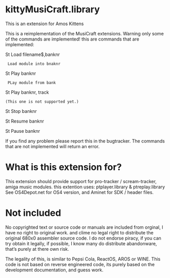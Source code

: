 # kittyMusiCraft.library
This is an extension for Amos Kittens

This is a reimplementation of the MusiCraft extensions.
Warning only some of the commands are implemented!
this are commands that are implemented:

  St Load filename$,banknr
  
     Load module into bnaknr
  
  St Play banknr
  
     PLay module from bank
  
  St Play banknr, track 
  
    (This one is not supported yet.)
  
  St Stop banknr
  
  St Resume banknr
  
  St Pause banknr

If you find any problem please report this in the bugtracker.
The commands that are not implemented will return an error.

# What is this extension for?

This extension should provide support for pro-tracker / scream-tracker, amiga music modules.
this extention uses: ptplayer.library & ptreplay.library 
See OS4Depot.net for OS4 version, and Aminet for SDK / header files.

# Not included

No copyrighted text or source code or manuals are included from orginal, I have no right to original work. and clime no legal right to distribute the original 680x0 assembler source code. I do not endorse piracy, if you can try obtain it legally, if possible, I know many do distribute abandonware, that’s purely at there own risk.

The legality of this, is similar to Pepsi Cola, ReactOS, AROS or WINE.
This code is not based on reverse engineered code, its purely based on the development documentation, and guess work.
